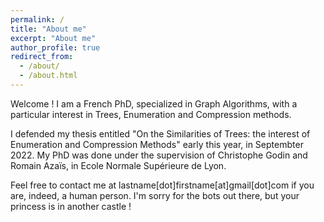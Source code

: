 ```yaml
---
permalink: /
title: "About me"
excerpt: "About me"
author_profile: true
redirect_from: 
  - /about/
  - /about.html
---
```


Welcome ! I am a French PhD, specialized in Graph Algorithms, with a particular interest in Trees, Enumeration and Compression methods. 

I defended my thesis entitled "On the Similarities of Trees: the interest of Enumeration and Compression Methods" early this year, in Septembter 2022. My PhD was done under the supervision of Christophe Godin and Romain Azaïs, in Ecole Normale Supérieure de Lyon.

Feel free to contact me at lastname[dot]firstname[at]gmail[dot]com if you are, indeed, a human person. I'm sorry for the bots out there, but your princess is in another castle !
